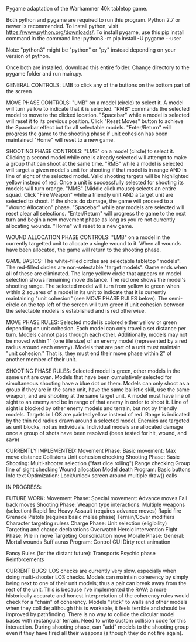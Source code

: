 Pygame adaptation of the Warhammer 40k tabletop game.

Both python and pygame are required to run this program. Python 2.7 or newer is recommended.
To install python, visit https://www.python.org/downloads/.
To install pygame, use this pip install command in the command line:
python3 -m pip install -U pygame --user

Note: "python3" might be "python" or "py" instead depending on your version of python.

Once both are installed, download this entire folder.
Change directory to the pygame folder and run main.py.

GENERAL CONTROLS:
LMB to click any of the buttons on the bottom part of the screen

MOVE PHASE CONTROLS:
"LMB" on a model (circle) to select it. A model will turn yellow to indicate that it is selected.
"RMB" commands the selected model to move to the clicked location.
"Spacebar" while a model is selected will reset it to its previous position.
Click "Reset Moves" button to achieve the Spacebar effect but for all selectable models.
"Enter/Return" will progress the game to the shooting phase if unit cohesion has been maintained
"Home" will reset to a new game.

SHOOTING PHASE CONTROLS:
"LMB" on a model (circle) to select it. 
	Clicking a second model while one is already selected will attempt to make a group that can shoot at the same time.
"RMB" while a model is selected will target a given model's unit for shooting if that model is in range AND in line of sight of the selected model.
	Valid shooting targets will be highlighted yellow instead of red.
	Once a unit is successfully selected for shooting its models will turn orange.
"MMB" (Middle click mouse) selects an entire squad.
Click "Fire Weapon" while a friendly unit AND a target unit are selected to shoot. If the shots do damage, the game will proceed to a "Wound Allocation" phase.
"Spacebar" while any models are selected will reset clear all selections.
"Enter/Return" will progress the game to the next turn and begin a new movement phase as long as you're not currently allocating wounds.
"Home" will reset to a new game.

WOUND ALLOCATION PHASE CONTROLS:
"LMB" on a model in the currently targetted unit to allocate a single wound to it.
	When all wounds have been allocated, the game will return to the shooting phase.


GAME BASICS:
The white-filled circles are selectable tabletop "models".
The red-filled circles are non-selectable "target models". Game ends when all of these are eliminated.
The large yellow circle that appears on model selection shows remaining move distance. The red one shows the model's shooting range.
The selected model will turn from yellow to green when within 2 squares of a model in its unit to indicate that it is currently maintaining "unit cohesion" (see MOVE PHASE RULES below).
The semi-circle on the top left of the screen will turn green if unit cohesion between the selectable models is established and is red otherwise.

MOVE PHASE RULES:
Selected model is colored either yellow or green depending on unit cohesion.
Each model can only travel a set distance per turn. 
Models cannot pass through each other.
Additionally, models may not be moved within 1" (one tile size) of an enemy model (represented by a red radius around each enemy).
Models that are part of a unit must maintain "unit cohesion." That is, they must end their move phase within 2" of another member of their unit.

SHOOTING PHASE RULES:
Selected model is green, other models in the same unit are cyan. 
Models that have been cumulatively selected for simultaneous shooting have a blue dot on them.
Models can only shoot as a group if they are in the same unit, have the same ballistic skill, use the same weapon, and are shooting at the same target unit.
A model must have line of sight to an enemy and be in range of that enemy in order to shoot it. 
Line of sight is blocked by other enemy models and terrain, but not by friendly models.
Targets in LOS are painted yellow instead of red.
Range is indicated by the thin red radius drawn around a selected model.
Enemies are targeted as unit blocks, not as individuals. 
Individual models are allocated damage once a group of shots have been resolved (been tested for hit, wound, and save)

CURRENTLY IMPLEMENTED:
Movement Phase:
	Basic movement:
		Max move distance
		Collisions
		Unit cohesion checking
Shooting Phase:
	Basic Shooting:
		Multi-shooter selection ("fast dice rolling")
		Range checking
		Group line of sight checking
		Wound allocation
		Model death
Program:
	Basic buttons
	Info text
Optimization:
	Lock/unlock screen around multiple draw() calls

IN PROGRESS:

	

FUTURE WORK:
Movement Phase:
	Special movement:
		Advance moves
		Fall back moves
Shooting Phase:
	Weapon type interactions:
		Multiple weapons (selection)
		Rapid fire
		Heavy
		Assault (requires advance moves)
		Rapid fire
		Grenade
		Pistols (requires basic melee phase)
	Terrain/Cover modifiers
	Character targeting ruless
Charge Phase:
	Unit selection (eligibility)
	Targeting and charge declarations
	Overwatch
	Heroic intervention
Fight Phase:
	Pile in move
	Targeting
	Consolidation move
Morale Phase:
General:
	Mortal wounds
	Buff auras
Program:
	Control GUI
	Dirty rect animation

Fancy Rules (for the distant future):
	Transports
	Psychic phase
	Reinforcements


CURRENT BUGS:
LOS checks are currently very slow, especially when doing multi-shooter LOS checks.
Models can maintain coherency by simply being next to one of their unit models; thus a pair can break away from the rest of the unit. This is because I've implemented the RAW; a more historically accurate and honest interpretation of the coherency rules would check for a "chain" of coherency.
Models "stick" to walls and other models when they collide; although this is workable, it feels terrible and should be improved by pathfinding.
There is no way to collide the circular model bases with rectangular terrain. Need to write custom collision code for this interaction.
During shooting phase, can "add" models to the shooting group even if they have fired all their weapons (although they do not fire again).